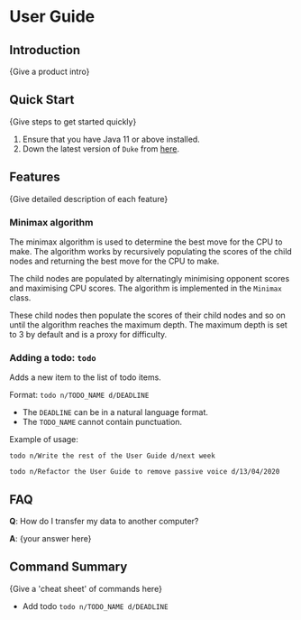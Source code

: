 # User Guide

## Introduction

{Give a product intro}

## Quick Start

{Give steps to get started quickly}

1. Ensure that you have Java 11 or above installed.
1. Down the latest version of `Duke` from [here](http://link.to/duke).

## Features 

{Give detailed description of each feature}

### Minimax algorithm

The minimax algorithm is used to determine the best move for the CPU to make. The algorithm works by recursively populating the scores of the child nodes and returning the best move for the CPU to make.

The child nodes are populated by alternatingly minimising opponent scores and maximising CPU scores. The algorithm is implemented in the `Minimax` class.

These child nodes then populate the scores of their child nodes and so on until the algorithm reaches the maximum depth. The maximum depth is set to 3 by default and is a proxy for difficulty.



### Adding a todo: `todo`
Adds a new item to the list of todo items.

Format: `todo n/TODO_NAME d/DEADLINE`

* The `DEADLINE` can be in a natural language format.
* The `TODO_NAME` cannot contain punctuation.  

Example of usage: 

`todo n/Write the rest of the User Guide d/next week`

`todo n/Refactor the User Guide to remove passive voice d/13/04/2020`


## FAQ

**Q**: How do I transfer my data to another computer? 

**A**: {your answer here}

## Command Summary

{Give a 'cheat sheet' of commands here}

* Add todo `todo n/TODO_NAME d/DEADLINE`
